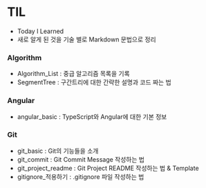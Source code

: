 # TIL
* Today I Learned
* 새로 알게 된 것을 기술 별로 Markdown 문법으로 정리



### Algorithm

* Algorithm_List
  : 중급 알고리즘 목록을 기록
* SegmentTree
  : 구간트리에 대한 간략한 설명과 코드 짜는 법



### Angular

* angular_basic
  : TypeScript와 Angular에 대한 기본 정보



### Git

* git_basic
  : Git의 기능들을 소개
* git_commit
  : Git Commit Message 작성하는 법
* git_project_readme
  : Git Project README 작성하는 법 & Template
* gitignore_적용하기
  : .gitignore 파일 작성하는 법